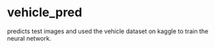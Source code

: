 # vehicle_pred
predicts test images and used the vehicle dataset on kaggle to train the neural network.
